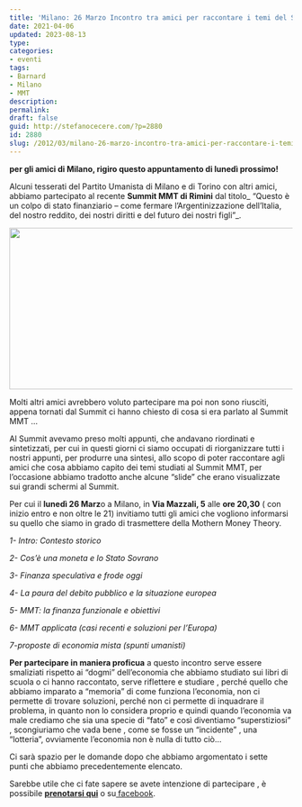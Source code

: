 ```yaml
---
title: 'Milano: 26 Marzo Incontro tra amici per raccontare i temi del Summit MMT di Rimini'
date: 2021-04-06
updated: 2023-08-13
type: 
categories:
- eventi
tags:
- Barnard
- Milano
- MMT
description: 
permalink: 
draft: false
guid: http://stefanocecere.com/?p=2880
id: 2880
slug: /2012/03/milano-26-marzo-incontro-tra-amici-per-raccontare-i-temi-del-summit-mmt-di-rimini/
---
```


**per gli amici di Milano, rigiro questo appuntamento di lunedì prossimo!**

Alcuni tesserati del Partito Umanista di Milano e di Torino con altri amici, abbiamo partecipato al recente **Summit MMT di Rimini** dal titolo_ “Questo è un colpo di stato finanziario – come fermare l’Argentinizzazione dell’Italia, del nostro reddito, dei nostri diritti e del futuro dei nostri figli”_.

<img class="aligncenter size-full wp-image-2881" title="summit_mmt" src="http://stefanocecere.com/wp-content/uploads/sites/3/2012/03/summit_mmt.jpg" alt="" width="510" height="287" srcset="http://stefanocecere.com/wp-content/uploads/sites/3/2012/03/summit_mmt.jpg 510w, http://stefanocecere.com/wp-content/uploads/sites/3/2012/03/summit_mmt-300x169.jpg 300w" sizes="(max-width: 510px) 100vw, 510px" />

Molti altri amici avrebbero voluto partecipare ma poi non sono riusciti, appena tornati dal Summit ci hanno chiesto di cosa si era parlato al Summit MMT …

Al Summit avevamo preso molti appunti, che andavano riordinati e sintetizzati, per cui in questi giorni ci siamo occupati di riorganizzare tutti i nostri appunti, per produrre una sintesi, allo scopo di poter raccontare agli amici che cosa abbiamo capito dei temi studiati al Summit MMT, per l’occasione abbiamo tradotto anche alcune “slide” che erano visualizzate sui grandi schermi al Summit.

Per cui il **lunedì 26 Marz**o a Milano, in **Via Mazzali, 5** alle **ore 20,30** ( con inizio entro e non oltre le 21) invitiamo tutti gli amici che vogliono informarsi su quello che siamo in grado di trasmettere della Mothern Money Theory.

_1- Intro: Contesto storico_

_2- Cos’è una moneta e lo Stato Sovrano_

_3- Finanza speculativa e frode oggi_

_4- La paura del debito pubblico e la situazione europea_

_5- MMT: la finanza funzionale e obiettivi_

_6- MMT applicata (casi recenti e soluzioni per l’Europa)_

_7-proposte di economia mista (spunti umanisti)_

**Per partecipare in maniera proficua** a questo incontro serve essere smaliziati rispetto ai “dogmi” dell’economia che abbiamo studiato sui libri di scuola o ci hanno raccontato, serve riflettere e studiare , perché quello che abbiamo imparato a “memoria” di come funziona l’economia, non ci permette di trovare soluzioni, perché non ci permette di inquadrare il problema, in quanto non lo considera proprio e quindi quando l’economia va male crediamo che sia una specie di “fato” e così diventiamo “superstiziosi” , scongiuriamo che vada bene , come se fosse un “incidente” , una “lotteria”, ovviamente l’economia non è nulla di tutto ciò…

Ci sarà spazio per le domande dopo che abbiamo argomentato i sette punti che abbiamo precedentemente elencato.

Sarebbe utile che ci fate sapere se avete intenzione di partecipare , è possibile [**prenotarsi qui**](http://www.pumilano.it/economiaumanista/eventi/event/4-chiacchiere-sulla-modern-money-theory/) o su[ facebook](https://www.facebook.com/events/131046600357900/).